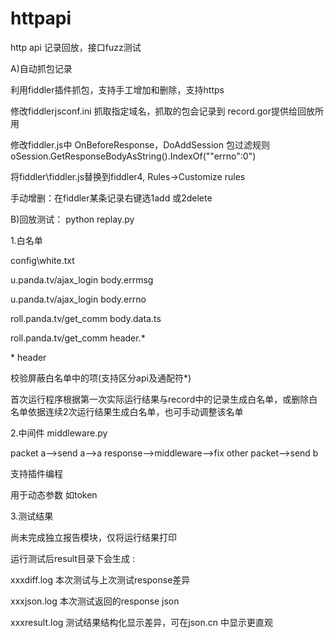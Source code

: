 # httpapi
http api  记录回放，接口fuzz测试

A)自动抓包记录

利用fiddler插件抓包，支持手工增加和删除，支持https

修改fiddlerjsconf.ini 抓取指定域名，抓取的包会记录到 record.gor提供给回放所用

修改fiddler.js中 OnBeforeResponse，DoAddSession 包过滤规则
oSession.GetResponseBodyAsString().IndexOf("\"errno\":0") 

将fiddler\fiddler.js替换到fiddler4, Rules->Customize rules

手动增删：在fiddler某条记录右键选1add 或2delete

B)回放测试：
python replay.py

1.白名单

config\white.txt

u.panda.tv/ajax_login body.errmsg

u.panda.tv/ajax_login body.errno

roll.panda.tv/get_comm body.data.ts

roll.panda.tv/get_comm header.*

\* header

校验屏蔽白名单中的项(支持区分api及通配符*)

首次运行程序根据第一次实际运行结果与record中的记录生成白名单，或删除白名单依据连续2次运行结果生成白名单，也可手动调整该名单

2.中间件
middleware.py

packet a-->send a-->a response-->middleware-->fix other packet-->send b

支持插件编程

用于动态参数 如token

3.测试结果

尚未完成独立报告模块，仅将运行结果打印

运行测试后result目录下会生成 :

xxxdiff.log 本次测试与上次测试response差异

xxxjson.log 本次测试返回的response json

xxxresult.log 测试结果结构化显示差异，可在json.cn 中显示更直观
